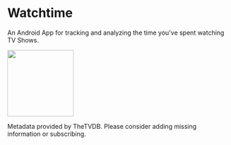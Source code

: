 # Watchtime
An Android App for tracking and analyzing the time you've spent watching TV Shows.



<img src="https://github.com/lfranke42/Watchtime/assets/84925848/21c71ec5-19e2-4a83-80f1-c68287902df1" width="150px" />

Metadata provided by TheTVDB. Please consider adding missing information or subscribing.

